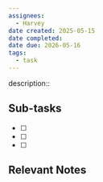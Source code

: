 ```yaml
---
assignees:
  - Harvey
date created: 2025-05-15
date completed: 
date due: 2026-05-16
tags:
  - task
---
```


description::<br>

## Sub-tasks

 - [ ] 
 - [ ] 
 - [ ] 

## Relevant Notes

